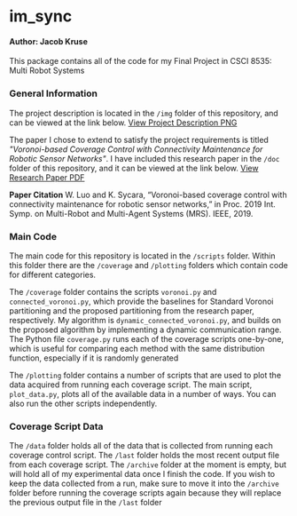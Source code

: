 # im_sync

#### Author: Jacob Kruse

This package contains all of the code for my Final Project in CSCI 8535: Multi Robot Systems

### General Information
The project description is located in the `/img` folder of this repository, and can be viewed at the link below.
[View Project Description PNG](https://github.com/jacob-kruse/im_sync/blob/main/img/Project_Description.png)

The paper I chose to extend to satisfy the project requirements is titled *"Voronoi-based Coverage Control with Connectivity Maintenance for
Robotic Sensor Networks"*. I have included this research paper in the `/doc` folder of this repository, and it can be viewed at the link below.
[View Research Paper PDF](https://github.com/jacob-kruse/im_sync/blob/main/doc/Extended_Paper.pdf)

**Paper Citation**
W. Luo and K. Sycara, “Voronoi-based coverage control with connectivity maintenance for robotic sensor networks,” in Proc. 2019 Int. Symp. on Multi-Robot and Multi-Agent Systems (MRS). IEEE, 2019.

### Main Code
The main code for this repository is located in the `/scripts` folder. Within this folder there are the `/coverage` and `/plotting` folders which contain code for different categories.

The `/coverage` folder contains the scripts `voronoi.py` and `connected_voronoi.py`, which provide the baselines for Standard Voronoi partitioning and the proposed partitioning from the research paper, respectively. My algorithm is `dynamic_connected_voronoi.py`, and builds on the proposed algorithm by implementing a dynamic communication range. The Python file `coverage.py` runs each of the coverage scripts one-by-one, which is useful for comparing each method with the same distribution function, especially if it is randomly generated

The `/plotting` folder contains a number of scripts that are used to plot the data acquired from running each coverage script. The main script, `plot_data.py`, plots all of the available data in a number of ways. You can also run the other scripts independently.

### Coverage Script Data
The `/data` folder holds all of the data that is collected from running each coverage control script. The `/last` folder holds the most recent output file from each coverage script. The `/archive` folder at the moment is empty, but will hold all of my experimental data once I finish the code. If you wish to keep the data collected from a run, make sure to move it into the `/archive` folder before running the coverage scripts again because they will replace the previous output file in the `/last` folder
